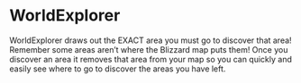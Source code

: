 # WorldExplorer

WorldExplorer draws out the EXACT area you must go to discover that area! Remember some areas aren’t where the Blizzard map puts them! Once you discover an area it removes that area from your map so you can quickly and easily see where to go to discover the areas you have left.
